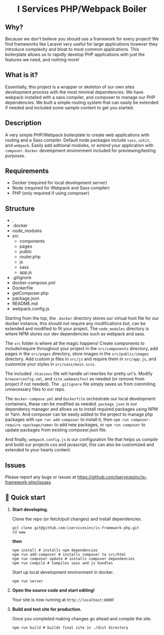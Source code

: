 
<h1 align="center">
  I Services PHP/Webpack Boiler
</h1>

## Why?

Because we don't believe you should use a framework for every project! We find frameworks like Laravel very useful for large applications however they introduce complexity and bloat to most common applications. This boilerplate allows us to rapidly develop PHP applications with just the features we need, and nothing more!

## What is it?

Essentially, this project is a wrapper or skeleton of our own sites development process with the most minimal dependencies. We have webpack installed with a sass compiler, and composer to manage our PHP dependencies. We built a simple routing system that can easily be extended if needed and included some sample content to get you started.

## Description

A very simple PHP/Webpack boilerplate to create web applications with routing and a Sass compiler. Default node packages include `sass`, `uikit`, and `webpack`. Easily add aditional modules, or extend your application with `composer`. `Docker` development environment included for previewing/testing purposes.

## Requirements

* Docker (required for local development server)
* Node (required for Webpack and Sass compiler)
* PHP (only required if using composer)

## Structure

* .
* .docker
* node_modules
* src
  * components
  * pages
  * public
  * router.php
  * js
  * sass
  * app.js
* .gitignore
* docker-compose.yml
* Dockerfile
* getComposer.php
* package.json
* README.md
* webpack.config.js

Starting from the top, the `.docker` directory stores our virtual host file for our docker instance, this should not require any modifications but, can be extended and modified to fit your project. The `node_modules` directory is where NPM stores our dev dependencies such as webpack and sass.

The `src` folder is where all the magic happens! Create components to include/require throughout your project in the `src/components` directory, add pages in the `src/pages` directory, store images in the `src/public/images` directory. Add custom js files in `src/js` and require them in `src/app.js`, and customize your styles in `src/sass/main.scss`.

The included `.htaccess` file will handle url rewrites for pretty uri's. Modify `browserconfig.xml`, and `site.webmanifest` as needed (or remove from project if not needed). The `.gitignore` file simply saves us from commiting unnecessary files to our repo.

The `docker-compose.yml` and `Dockerfile` orchestrate our local development containers, these can be modified as needed. `package.json` is our dependency manager and allows us to install required packages using NPM or Yarn. And composer can be easily added to the project to manage php packages with `npm run add-composer` to install it, then `npm run composer-require <package/name>` to add new packages, or `npm run composer` to update packages from existing composer.json  file.

And finally, `webpack.config.js` is our configuration file that helps us compile and build our projects css and javascript, this can also be customized and extended to your hearts content.


## Issues

Please report any bugs or issues at https://github.com/iservicesinc/is-framework-php/issues.


## 🚀 Quick start
1.  **Start developing.**

    Clone the repo (or fetch/pull changes) and install dependencies.

    ```shell
    git clone git@github.com:iservicesinc/is-framework-php.git
    cd www
    ```

    **then**

    ```shell
    npm install # installs npm dependencies
    npm run add-composer # installs composer to src/html
    npm run composer update # installs composer dependencies
    npm run compile # Compiles sass and js bundles
    ```

    Start up local development environment in docker.

    ```shell
    npm run server
    ```

1.  **Open the source code and start editing!**

    Your site is now running at `http://localhost:8000`!
    
1.  **Build and test site for production.**

    Once you completed making changes go ahead and compile the site.
    
    ```shell
    npm run build # builds final site in ./dist directory
    ```
